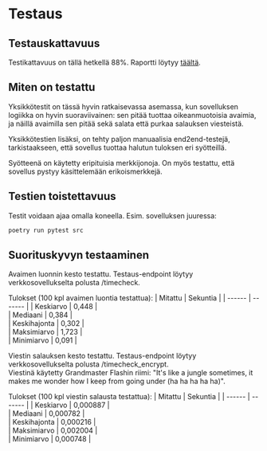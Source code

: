 # Testaus

## Testauskattavuus

Testikattavuus on tällä hetkellä 88%. Raportti löytyy [täältä](https://app.codecov.io/gh/rundtjan/rsaSalaus).

## Miten on testattu

Yksikkötestit on tässä hyvin ratkaisevassa asemassa, kun sovelluksen logiikka on hyvin suoraviivainen: sen pitää tuottaa oikeanmuotoisia avaimia, ja näillä avaimilla sen pitää sekä salata että purkaa salauksen viesteistä.

Yksikkötestien lisäksi, on tehty paljon manuaalisia end2end-testejä, tarkistaakseen, että sovellus tuottaa halutun tuloksen eri syötteillä.

Syötteenä on käytetty eripituisia merkkijonoja. On myös testattu, että sovellus pystyy käsittelemään erikoismerkkejä.

## Testien toistettavuus

Testit voidaan ajaa omalla koneella. Esim. sovelluksen juuressa:
```bash
poetry run pytest src
```

## Suorituskyvyn testaaminen

Avaimen luonnin kesto testattu. Testaus-endpoint löytyy verkkosovellukselta polusta /timecheck.  

Tulokset (100 kpl avaimen luontia testattua):
| Mitattu | Sekuntia |
| ------ | ------- |
| Keskiarvo | 0,448 |  
| Mediaani | 0,384 |  
| Keskihajonta | 0,302 |  
| Maksimiarvo | 1,723 |  
| Minimiarvo | 0,091 |

Viestin salauksen kesto testattu. Testaus-endpoint löytyy verkkosovellukselta polusta /timecheck_encrypt.  
Viestinä käytetty Grandmaster Flashin riimi: "It's like a jungle sometimes, it makes me wonder how I keep from going under (ha ha ha ha ha)".

Tulokset (100 kpl viestin salausta testattua):
| Mitattu | Sekuntia |
| ------ | ------- |
| Keskiarvo | 0,000887 |  
| Mediaani | 0,000782 |  
| Keskihajonta | 0,000216 |  
| Maksimiarvo | 0,002004 |  
| Minimiarvo | 0,000748 |
